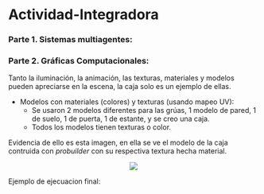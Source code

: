 # Actividad-Integradora
### Parte 1. Sistemas multiagentes:
### Parte 2. Gráficas Computacionales:
Tanto la iluminación, la animación, las texturas, materiales y modelos pueden apreciarse en la escena, la caja solo es un ejemplo de ellas.
- Modelos con materiales (colores) y texturas (usando mapeo UV):
  - Se usaron 2 modelos diferentes para las grúas, 1 modelo de pared, 1 de suelo, 1 de puerta, 1 de estante, y se creo una caja. 
  - Todos los modelos tienen texturas o color. 

Evidencia de ello es esta imagen, en ella se ve el modelo de la caja contruida con *probuilder* con su respectiva textura hecha material.
<p align="center">
  <img src="https://github.com/AbrahamMMz/Actividad-Integradora/blob/main/cajaAbraham.png" />
</p>

Ejemplo de ejecuacion final:




